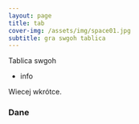 ```yaml
---
layout: page
title: tab
cover-img: /assets/img/space01.jpg
subtitle: gra swgoh tablica
---
```


Tablica swgoh

- info

Wiecej wkrótce.

### Dane
